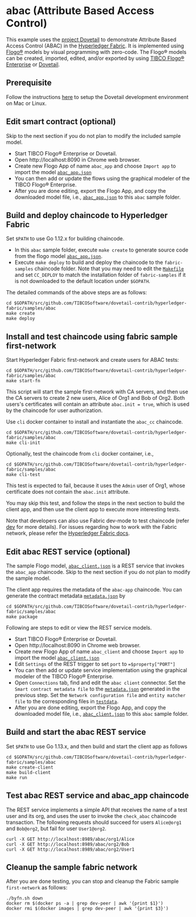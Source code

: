 # abac (Attribute Based Access Control)
This example uses the [project Dovetail](https://tibcosoftware.github.io/dovetail/) to demonstrate Attribute Based Access Control (ABAC) in the [Hyperledger Fabric](https://www.hyperledger.org/projects/fabric). It is implemented using [Flogo®](https://www.flogo.io/) models by visual programming with zero-code.  The Flogo® models can be created, imported, edited, and/or exported by using [TIBCO Flogo® Enterprise](https://docs.tibco.com/products/tibco-flogo-enterprise-2-8-0) or [Dovetail](https://github.com/TIBCOSoftware/dovetail).

## Prerequisite
Follow the instructions [here](../../development.md) to setup the Dovetail development environment on Mac or Linux.

## Edit smart contract (optional)
Skip to the next section if you do not plan to modify the included sample model.

- Start TIBCO Flogo® Enterprise or Dovetail.
- Open http://localhost:8090 in Chrome web browser.
- Create new Flogo App of name `abac_app` and choose `Import app` to import the model [`abac_app.json`](abac_app.json)
- You can then add or update the flows using the graphical modeler of the TIBCO Flogo® Enterprise.
- After you are done editing, export the Flogo App, and copy the downloaded model file, i.e., [`abac_app.json`](abac_app.json) to this `abac` sample folder.

## Build and deploy chaincode to Hyperledger Fabric
Set `$PATH` to use Go 1.12.x for building chaincode.

- In this `abac` sample folder, execute `make create` to generate source code from the flogo model [`abac_app.json`](abac_app.json).
- Execute `make deploy` to build and deploy the chaincode to the `fabric-samples` chaincode folder.  Note that you may need to edit the [`Makefile`](Makefile) and set `CC_DEPLOY` to match the installation folder of `fabric-samples` if it is not downloaded to the default location under `$GOPATH`.

The detailed commands of the above steps are as follows:
```
cd $GOPATH/src/github.com/TIBCOSoftware/dovetail-contrib/hyperledger-fabric/samples/abac
make create
make deploy
```

## Install and test chaincode using fabric sample first-network
Start Hyperledger Fabric first-network and create users for ABAC tests:
```
cd $GOPATH/src/github.com/TIBCOSoftware/dovetail-contrib/hyperledger-fabric/samples/abac
make start-fn
```
This script will start the sample first-network with CA servers, and then use the CA servers to create 2 new users, Alice of Org1 and Bob of Org2. Both users's certificates will contain an attribute `abac.init = true`, which is used by the chaincode for user authorization.

Use `cli` docker container to install and instantiate the `abac_cc` chaincode.
```
cd $GOPATH/src/github.com/TIBCOSoftware/dovetail-contrib/hyperledger-fabric/samples/abac
make cli-init
```
Optionally, test the chaincode from `cli` docker container, i.e.,
```
cd $GOPATH/src/github.com/TIBCOSoftware/dovetail-contrib/hyperledger-fabric/samples/abac
make cli-test
```
This test is expected to fail, because it uses the `Admin` user of Org1, whose certificate does not contain the `abac.init` attribute.

You may skip this test, and follow the steps in the next section to build the client app, and then use the client app to execute more interesting tests.

Note that developers can also use Fabric dev-mode to test chaincode (refer [dev](../marble/dev.md) for more details).  For issues regarding how to work with the Fabric network, please refer the [Hyperledger Fabric docs](https://hyperledger-fabric.readthedocs.io/en/latest/build_network.html).

## Edit abac REST service (optional)
The sample Flogo model, [`abac_client.json`](abac_client.json) is a REST service that invokes the `abac_app` chaincode.  Skip to the next section if you do not plan to modify the sample model.

The client app requires the metadata of the `abac-app` chaincode. You can generate the contract metadata [`metadata.json`](contract-metadata/metadata.json) by
```
cd $GOPATH/src/github.com/TIBCOSoftware/dovetail-contrib/hyperledger-fabric/samples/abac
make package
```
Following are steps to edit or view the REST service models.
- Start TIBCO Flogo® Enterprise or Dovetail.
- Open http://localhost:8090 in Chrome web browser.
- Create new Flogo App of name `abac_client` and choose `Import app` to import the model [`abac_client.json`](abac_client.json)
- Edit `Settings` of the REST trigger to set `port` to `=$property["PORT"]`
- You can then add or update service implementation using the graphical modeler of the TIBCO Flogo® Enterprise.
- Open `Connections` tab, find and edit the `abac client` connector. Set the `Smart contract metadata file` to the [`metadata.json`](contract-metadata/metadata.json) generated in the previous step. Set the `Network configuration file` and `entity matcher file` to the corresponding files in [`testdata`](../../testdata).
- After you are done editing, export the Flogo App, and copy the downloaded model file, i.e., [`abac_client.json`](abac_client.json) to this `abac` sample folder.

## Build and start the abac REST service
Set `$PATH` to use Go 1.13.x, and then build and start the client app as follows
```
cd $GOPATH/src/github.com/TIBCOSoftware/dovetail-contrib/hyperledger-fabric/samples/abac
make create-client
make build-client
make run
```

## Test abac REST service and abac_app chaincode
The REST service implements a simple API that receives the name of a test user and its org, and uses the user to invoke the `check_abac` chaincode transaction.  The following requests should succeed for users `Alice@org1` and `Bob@org2`, but fail for user `User1@org2`.
```
curl -X GET http://localhost:8989/abac/org1/Alice
curl -X GET http://localhost:8989/abac/org2/Bob
curl -X GET http://localhost:8989/abac/org2/User1
```

## Cleanup the sample fabric network
After you are done testing, you can stop and cleanup the Fabric sample `first-network` as follows:
```
./byfn.sh down
docker rm $(docker ps -a | grep dev-peer | awk '{print $1}')
docker rmi $(docker images | grep dev-peer | awk '{print $3}')
```
